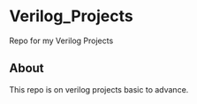 # Verilog_Projects
Repo for my Verilog Projects

## About
  This repo is on verilog projects basic to advance.
